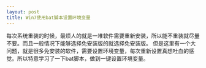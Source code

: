 ```yaml
---
layout: post
title: Win7使用bat脚本设置环境变量
---
```


每次系统重装的时候，最烦人的就是一堆软件需要重新安装，所以能不重装就尽量不要。而且一般情况下能够选择免安装版的就选择免安装版。
但是这里有一个大问题，就是很多免安装的软件，需要设置环境变量，每次重新设置真想吐血的感觉。所以特意学习了一下bat脚本，做到一键设置环境变量。
